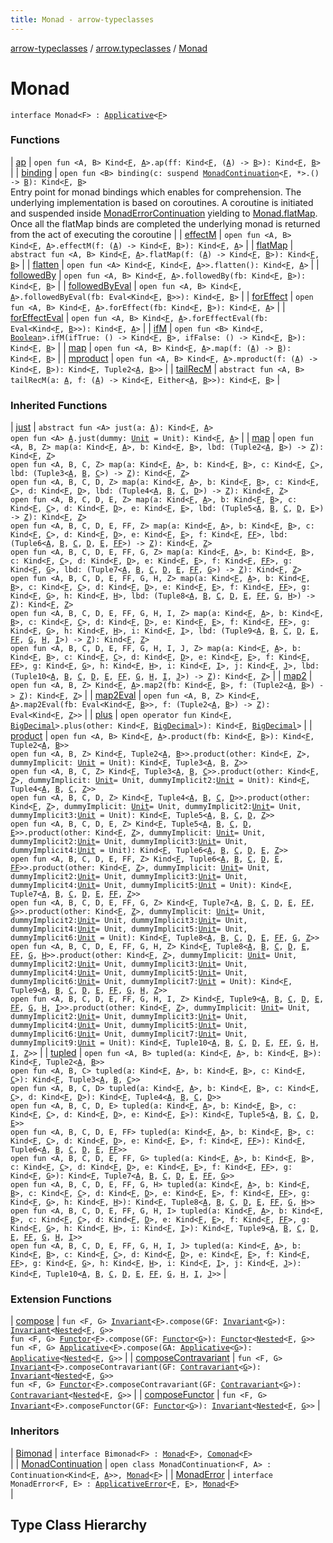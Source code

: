 ```yaml
---
title: Monad - arrow-typeclasses
---
```


[arrow-typeclasses](../../index.html) / [arrow.typeclasses](../index.html) / [Monad](./index.html)

# Monad

`interface Monad<F> : `[`Applicative`](../-applicative/index.html)`<`[`F`](index.html#F)`>`



### Functions

| [ap](ap.html) | `open fun <A, B> Kind<`[`F`](index.html#F)`, `[`A`](ap.html#A)`>.ap(ff: Kind<`[`F`](index.html#F)`, (`[`A`](ap.html#A)`) -> `[`B`](ap.html#B)`>): Kind<`[`F`](index.html#F)`, `[`B`](ap.html#B)`>` |
| [binding](binding.html) | `open fun <B> binding(c: suspend `[`MonadContinuation`](../-monad-continuation/index.html)`<`[`F`](index.html#F)`, *>.() -> `[`B`](binding.html#B)`): Kind<`[`F`](index.html#F)`, `[`B`](binding.html#B)`>`<br>Entry point for monad bindings which enables for comprehension. The underlying implementation is based on coroutines. A coroutine is initiated and suspended inside [MonadErrorContinuation](../-monad-error-continuation/index.html) yielding to [Monad.flatMap](flat-map.html). Once all the flatMap binds are completed the underlying monad is returned from the act of executing the coroutine |
| [effectM](effect-m.html) | `open fun <A, B> Kind<`[`F`](index.html#F)`, `[`A`](effect-m.html#A)`>.effectM(f: (`[`A`](effect-m.html#A)`) -> Kind<`[`F`](index.html#F)`, `[`B`](effect-m.html#B)`>): Kind<`[`F`](index.html#F)`, `[`A`](effect-m.html#A)`>` |
| [flatMap](flat-map.html) | `abstract fun <A, B> Kind<`[`F`](index.html#F)`, `[`A`](flat-map.html#A)`>.flatMap(f: (`[`A`](flat-map.html#A)`) -> Kind<`[`F`](index.html#F)`, `[`B`](flat-map.html#B)`>): Kind<`[`F`](index.html#F)`, `[`B`](flat-map.html#B)`>` |
| [flatten](flatten.html) | `open fun <A> Kind<`[`F`](index.html#F)`, Kind<`[`F`](index.html#F)`, `[`A`](flatten.html#A)`>>.flatten(): Kind<`[`F`](index.html#F)`, `[`A`](flatten.html#A)`>` |
| [followedBy](followed-by.html) | `open fun <A, B> Kind<`[`F`](index.html#F)`, `[`A`](followed-by.html#A)`>.followedBy(fb: Kind<`[`F`](index.html#F)`, `[`B`](followed-by.html#B)`>): Kind<`[`F`](index.html#F)`, `[`B`](followed-by.html#B)`>` |
| [followedByEval](followed-by-eval.html) | `open fun <A, B> Kind<`[`F`](index.html#F)`, `[`A`](followed-by-eval.html#A)`>.followedByEval(fb: Eval<Kind<`[`F`](index.html#F)`, `[`B`](followed-by-eval.html#B)`>>): Kind<`[`F`](index.html#F)`, `[`B`](followed-by-eval.html#B)`>` |
| [forEffect](for-effect.html) | `open fun <A, B> Kind<`[`F`](index.html#F)`, `[`A`](for-effect.html#A)`>.forEffect(fb: Kind<`[`F`](index.html#F)`, `[`B`](for-effect.html#B)`>): Kind<`[`F`](index.html#F)`, `[`A`](for-effect.html#A)`>` |
| [forEffectEval](for-effect-eval.html) | `open fun <A, B> Kind<`[`F`](index.html#F)`, `[`A`](for-effect-eval.html#A)`>.forEffectEval(fb: Eval<Kind<`[`F`](index.html#F)`, `[`B`](for-effect-eval.html#B)`>>): Kind<`[`F`](index.html#F)`, `[`A`](for-effect-eval.html#A)`>` |
| [ifM](if-m.html) | `open fun <B> Kind<`[`F`](index.html#F)`, `[`Boolean`](https://kotlinlang.org/api/latest/jvm/stdlib/kotlin/-boolean/index.html)`>.ifM(ifTrue: () -> Kind<`[`F`](index.html#F)`, `[`B`](if-m.html#B)`>, ifFalse: () -> Kind<`[`F`](index.html#F)`, `[`B`](if-m.html#B)`>): Kind<`[`F`](index.html#F)`, `[`B`](if-m.html#B)`>` |
| [map](map.html) | `open fun <A, B> Kind<`[`F`](index.html#F)`, `[`A`](map.html#A)`>.map(f: (`[`A`](map.html#A)`) -> `[`B`](map.html#B)`): Kind<`[`F`](index.html#F)`, `[`B`](map.html#B)`>` |
| [mproduct](mproduct.html) | `open fun <A, B> Kind<`[`F`](index.html#F)`, `[`A`](mproduct.html#A)`>.mproduct(f: (`[`A`](mproduct.html#A)`) -> Kind<`[`F`](index.html#F)`, `[`B`](mproduct.html#B)`>): Kind<`[`F`](index.html#F)`, Tuple2<`[`A`](mproduct.html#A)`, `[`B`](mproduct.html#B)`>>` |
| [tailRecM](tail-rec-m.html) | `abstract fun <A, B> tailRecM(a: `[`A`](tail-rec-m.html#A)`, f: (`[`A`](tail-rec-m.html#A)`) -> Kind<`[`F`](index.html#F)`, Either<`[`A`](tail-rec-m.html#A)`, `[`B`](tail-rec-m.html#B)`>>): Kind<`[`F`](index.html#F)`, `[`B`](tail-rec-m.html#B)`>` |

### Inherited Functions

| [just](../-applicative/just.html) | `abstract fun <A> just(a: `[`A`](../-applicative/just.html#A)`): Kind<`[`F`](../-applicative/index.html#F)`, `[`A`](../-applicative/just.html#A)`>`<br>`open fun <A> `[`A`](../-applicative/just.html#A)`.just(dummy: `[`Unit`](https://kotlinlang.org/api/latest/jvm/stdlib/kotlin/-unit/index.html)` = Unit): Kind<`[`F`](../-applicative/index.html#F)`, `[`A`](../-applicative/just.html#A)`>` |
| [map](../-applicative/map.html) | `open fun <A, B, Z> map(a: Kind<`[`F`](../-applicative/index.html#F)`, `[`A`](../-applicative/map.html#A)`>, b: Kind<`[`F`](../-applicative/index.html#F)`, `[`B`](../-applicative/map.html#B)`>, lbd: (Tuple2<`[`A`](../-applicative/map.html#A)`, `[`B`](../-applicative/map.html#B)`>) -> `[`Z`](../-applicative/map.html#Z)`): Kind<`[`F`](../-applicative/index.html#F)`, `[`Z`](../-applicative/map.html#Z)`>`<br>`open fun <A, B, C, Z> map(a: Kind<`[`F`](../-applicative/index.html#F)`, `[`A`](../-applicative/map.html#A)`>, b: Kind<`[`F`](../-applicative/index.html#F)`, `[`B`](../-applicative/map.html#B)`>, c: Kind<`[`F`](../-applicative/index.html#F)`, `[`C`](../-applicative/map.html#C)`>, lbd: (Tuple3<`[`A`](../-applicative/map.html#A)`, `[`B`](../-applicative/map.html#B)`, `[`C`](../-applicative/map.html#C)`>) -> `[`Z`](../-applicative/map.html#Z)`): Kind<`[`F`](../-applicative/index.html#F)`, `[`Z`](../-applicative/map.html#Z)`>`<br>`open fun <A, B, C, D, Z> map(a: Kind<`[`F`](../-applicative/index.html#F)`, `[`A`](../-applicative/map.html#A)`>, b: Kind<`[`F`](../-applicative/index.html#F)`, `[`B`](../-applicative/map.html#B)`>, c: Kind<`[`F`](../-applicative/index.html#F)`, `[`C`](../-applicative/map.html#C)`>, d: Kind<`[`F`](../-applicative/index.html#F)`, `[`D`](../-applicative/map.html#D)`>, lbd: (Tuple4<`[`A`](../-applicative/map.html#A)`, `[`B`](../-applicative/map.html#B)`, `[`C`](../-applicative/map.html#C)`, `[`D`](../-applicative/map.html#D)`>) -> `[`Z`](../-applicative/map.html#Z)`): Kind<`[`F`](../-applicative/index.html#F)`, `[`Z`](../-applicative/map.html#Z)`>`<br>`open fun <A, B, C, D, E, Z> map(a: Kind<`[`F`](../-applicative/index.html#F)`, `[`A`](../-applicative/map.html#A)`>, b: Kind<`[`F`](../-applicative/index.html#F)`, `[`B`](../-applicative/map.html#B)`>, c: Kind<`[`F`](../-applicative/index.html#F)`, `[`C`](../-applicative/map.html#C)`>, d: Kind<`[`F`](../-applicative/index.html#F)`, `[`D`](../-applicative/map.html#D)`>, e: Kind<`[`F`](../-applicative/index.html#F)`, `[`E`](../-applicative/map.html#E)`>, lbd: (Tuple5<`[`A`](../-applicative/map.html#A)`, `[`B`](../-applicative/map.html#B)`, `[`C`](../-applicative/map.html#C)`, `[`D`](../-applicative/map.html#D)`, `[`E`](../-applicative/map.html#E)`>) -> `[`Z`](../-applicative/map.html#Z)`): Kind<`[`F`](../-applicative/index.html#F)`, `[`Z`](../-applicative/map.html#Z)`>`<br>`open fun <A, B, C, D, E, FF, Z> map(a: Kind<`[`F`](../-applicative/index.html#F)`, `[`A`](../-applicative/map.html#A)`>, b: Kind<`[`F`](../-applicative/index.html#F)`, `[`B`](../-applicative/map.html#B)`>, c: Kind<`[`F`](../-applicative/index.html#F)`, `[`C`](../-applicative/map.html#C)`>, d: Kind<`[`F`](../-applicative/index.html#F)`, `[`D`](../-applicative/map.html#D)`>, e: Kind<`[`F`](../-applicative/index.html#F)`, `[`E`](../-applicative/map.html#E)`>, f: Kind<`[`F`](../-applicative/index.html#F)`, `[`FF`](../-applicative/map.html#FF)`>, lbd: (Tuple6<`[`A`](../-applicative/map.html#A)`, `[`B`](../-applicative/map.html#B)`, `[`C`](../-applicative/map.html#C)`, `[`D`](../-applicative/map.html#D)`, `[`E`](../-applicative/map.html#E)`, `[`FF`](../-applicative/map.html#FF)`>) -> `[`Z`](../-applicative/map.html#Z)`): Kind<`[`F`](../-applicative/index.html#F)`, `[`Z`](../-applicative/map.html#Z)`>`<br>`open fun <A, B, C, D, E, FF, G, Z> map(a: Kind<`[`F`](../-applicative/index.html#F)`, `[`A`](../-applicative/map.html#A)`>, b: Kind<`[`F`](../-applicative/index.html#F)`, `[`B`](../-applicative/map.html#B)`>, c: Kind<`[`F`](../-applicative/index.html#F)`, `[`C`](../-applicative/map.html#C)`>, d: Kind<`[`F`](../-applicative/index.html#F)`, `[`D`](../-applicative/map.html#D)`>, e: Kind<`[`F`](../-applicative/index.html#F)`, `[`E`](../-applicative/map.html#E)`>, f: Kind<`[`F`](../-applicative/index.html#F)`, `[`FF`](../-applicative/map.html#FF)`>, g: Kind<`[`F`](../-applicative/index.html#F)`, `[`G`](../-applicative/map.html#G)`>, lbd: (Tuple7<`[`A`](../-applicative/map.html#A)`, `[`B`](../-applicative/map.html#B)`, `[`C`](../-applicative/map.html#C)`, `[`D`](../-applicative/map.html#D)`, `[`E`](../-applicative/map.html#E)`, `[`FF`](../-applicative/map.html#FF)`, `[`G`](../-applicative/map.html#G)`>) -> `[`Z`](../-applicative/map.html#Z)`): Kind<`[`F`](../-applicative/index.html#F)`, `[`Z`](../-applicative/map.html#Z)`>`<br>`open fun <A, B, C, D, E, FF, G, H, Z> map(a: Kind<`[`F`](../-applicative/index.html#F)`, `[`A`](../-applicative/map.html#A)`>, b: Kind<`[`F`](../-applicative/index.html#F)`, `[`B`](../-applicative/map.html#B)`>, c: Kind<`[`F`](../-applicative/index.html#F)`, `[`C`](../-applicative/map.html#C)`>, d: Kind<`[`F`](../-applicative/index.html#F)`, `[`D`](../-applicative/map.html#D)`>, e: Kind<`[`F`](../-applicative/index.html#F)`, `[`E`](../-applicative/map.html#E)`>, f: Kind<`[`F`](../-applicative/index.html#F)`, `[`FF`](../-applicative/map.html#FF)`>, g: Kind<`[`F`](../-applicative/index.html#F)`, `[`G`](../-applicative/map.html#G)`>, h: Kind<`[`F`](../-applicative/index.html#F)`, `[`H`](../-applicative/map.html#H)`>, lbd: (Tuple8<`[`A`](../-applicative/map.html#A)`, `[`B`](../-applicative/map.html#B)`, `[`C`](../-applicative/map.html#C)`, `[`D`](../-applicative/map.html#D)`, `[`E`](../-applicative/map.html#E)`, `[`FF`](../-applicative/map.html#FF)`, `[`G`](../-applicative/map.html#G)`, `[`H`](../-applicative/map.html#H)`>) -> `[`Z`](../-applicative/map.html#Z)`): Kind<`[`F`](../-applicative/index.html#F)`, `[`Z`](../-applicative/map.html#Z)`>`<br>`open fun <A, B, C, D, E, FF, G, H, I, Z> map(a: Kind<`[`F`](../-applicative/index.html#F)`, `[`A`](../-applicative/map.html#A)`>, b: Kind<`[`F`](../-applicative/index.html#F)`, `[`B`](../-applicative/map.html#B)`>, c: Kind<`[`F`](../-applicative/index.html#F)`, `[`C`](../-applicative/map.html#C)`>, d: Kind<`[`F`](../-applicative/index.html#F)`, `[`D`](../-applicative/map.html#D)`>, e: Kind<`[`F`](../-applicative/index.html#F)`, `[`E`](../-applicative/map.html#E)`>, f: Kind<`[`F`](../-applicative/index.html#F)`, `[`FF`](../-applicative/map.html#FF)`>, g: Kind<`[`F`](../-applicative/index.html#F)`, `[`G`](../-applicative/map.html#G)`>, h: Kind<`[`F`](../-applicative/index.html#F)`, `[`H`](../-applicative/map.html#H)`>, i: Kind<`[`F`](../-applicative/index.html#F)`, `[`I`](../-applicative/map.html#I)`>, lbd: (Tuple9<`[`A`](../-applicative/map.html#A)`, `[`B`](../-applicative/map.html#B)`, `[`C`](../-applicative/map.html#C)`, `[`D`](../-applicative/map.html#D)`, `[`E`](../-applicative/map.html#E)`, `[`FF`](../-applicative/map.html#FF)`, `[`G`](../-applicative/map.html#G)`, `[`H`](../-applicative/map.html#H)`, `[`I`](../-applicative/map.html#I)`>) -> `[`Z`](../-applicative/map.html#Z)`): Kind<`[`F`](../-applicative/index.html#F)`, `[`Z`](../-applicative/map.html#Z)`>`<br>`open fun <A, B, C, D, E, FF, G, H, I, J, Z> map(a: Kind<`[`F`](../-applicative/index.html#F)`, `[`A`](../-applicative/map.html#A)`>, b: Kind<`[`F`](../-applicative/index.html#F)`, `[`B`](../-applicative/map.html#B)`>, c: Kind<`[`F`](../-applicative/index.html#F)`, `[`C`](../-applicative/map.html#C)`>, d: Kind<`[`F`](../-applicative/index.html#F)`, `[`D`](../-applicative/map.html#D)`>, e: Kind<`[`F`](../-applicative/index.html#F)`, `[`E`](../-applicative/map.html#E)`>, f: Kind<`[`F`](../-applicative/index.html#F)`, `[`FF`](../-applicative/map.html#FF)`>, g: Kind<`[`F`](../-applicative/index.html#F)`, `[`G`](../-applicative/map.html#G)`>, h: Kind<`[`F`](../-applicative/index.html#F)`, `[`H`](../-applicative/map.html#H)`>, i: Kind<`[`F`](../-applicative/index.html#F)`, `[`I`](../-applicative/map.html#I)`>, j: Kind<`[`F`](../-applicative/index.html#F)`, `[`J`](../-applicative/map.html#J)`>, lbd: (Tuple10<`[`A`](../-applicative/map.html#A)`, `[`B`](../-applicative/map.html#B)`, `[`C`](../-applicative/map.html#C)`, `[`D`](../-applicative/map.html#D)`, `[`E`](../-applicative/map.html#E)`, `[`FF`](../-applicative/map.html#FF)`, `[`G`](../-applicative/map.html#G)`, `[`H`](../-applicative/map.html#H)`, `[`I`](../-applicative/map.html#I)`, `[`J`](../-applicative/map.html#J)`>) -> `[`Z`](../-applicative/map.html#Z)`): Kind<`[`F`](../-applicative/index.html#F)`, `[`Z`](../-applicative/map.html#Z)`>` |
| [map2](../-applicative/map2.html) | `open fun <A, B, Z> Kind<`[`F`](../-applicative/index.html#F)`, `[`A`](../-applicative/map2.html#A)`>.map2(fb: Kind<`[`F`](../-applicative/index.html#F)`, `[`B`](../-applicative/map2.html#B)`>, f: (Tuple2<`[`A`](../-applicative/map2.html#A)`, `[`B`](../-applicative/map2.html#B)`>) -> `[`Z`](../-applicative/map2.html#Z)`): Kind<`[`F`](../-applicative/index.html#F)`, `[`Z`](../-applicative/map2.html#Z)`>` |
| [map2Eval](../-applicative/map2-eval.html) | `open fun <A, B, Z> Kind<`[`F`](../-applicative/index.html#F)`, `[`A`](../-applicative/map2-eval.html#A)`>.map2Eval(fb: Eval<Kind<`[`F`](../-applicative/index.html#F)`, `[`B`](../-applicative/map2-eval.html#B)`>>, f: (Tuple2<`[`A`](../-applicative/map2-eval.html#A)`, `[`B`](../-applicative/map2-eval.html#B)`>) -> `[`Z`](../-applicative/map2-eval.html#Z)`): Eval<Kind<`[`F`](../-applicative/index.html#F)`, `[`Z`](../-applicative/map2-eval.html#Z)`>>` |
| [plus](../-applicative/plus.html) | `open operator fun Kind<`[`F`](../-applicative/index.html#F)`, `[`BigDecimal`](http://docs.oracle.com/javase/6/docs/api/java/math/BigDecimal.html)`>.plus(other: Kind<`[`F`](../-applicative/index.html#F)`, `[`BigDecimal`](http://docs.oracle.com/javase/6/docs/api/java/math/BigDecimal.html)`>): Kind<`[`F`](../-applicative/index.html#F)`, `[`BigDecimal`](http://docs.oracle.com/javase/6/docs/api/java/math/BigDecimal.html)`>` |
| [product](../-applicative/product.html) | `open fun <A, B> Kind<`[`F`](../-applicative/index.html#F)`, `[`A`](../-applicative/product.html#A)`>.product(fb: Kind<`[`F`](../-applicative/index.html#F)`, `[`B`](../-applicative/product.html#B)`>): Kind<`[`F`](../-applicative/index.html#F)`, Tuple2<`[`A`](../-applicative/product.html#A)`, `[`B`](../-applicative/product.html#B)`>>`<br>`open fun <A, B, Z> Kind<`[`F`](../-applicative/index.html#F)`, Tuple2<`[`A`](../-applicative/product.html#A)`, `[`B`](../-applicative/product.html#B)`>>.product(other: Kind<`[`F`](../-applicative/index.html#F)`, `[`Z`](../-applicative/product.html#Z)`>, dummyImplicit: `[`Unit`](https://kotlinlang.org/api/latest/jvm/stdlib/kotlin/-unit/index.html)` = Unit): Kind<`[`F`](../-applicative/index.html#F)`, Tuple3<`[`A`](../-applicative/product.html#A)`, `[`B`](../-applicative/product.html#B)`, `[`Z`](../-applicative/product.html#Z)`>>`<br>`open fun <A, B, C, Z> Kind<`[`F`](../-applicative/index.html#F)`, Tuple3<`[`A`](../-applicative/product.html#A)`, `[`B`](../-applicative/product.html#B)`, `[`C`](../-applicative/product.html#C)`>>.product(other: Kind<`[`F`](../-applicative/index.html#F)`, `[`Z`](../-applicative/product.html#Z)`>, dummyImplicit: `[`Unit`](https://kotlinlang.org/api/latest/jvm/stdlib/kotlin/-unit/index.html)` = Unit, dummyImplicit2: `[`Unit`](https://kotlinlang.org/api/latest/jvm/stdlib/kotlin/-unit/index.html)` = Unit): Kind<`[`F`](../-applicative/index.html#F)`, Tuple4<`[`A`](../-applicative/product.html#A)`, `[`B`](../-applicative/product.html#B)`, `[`C`](../-applicative/product.html#C)`, `[`Z`](../-applicative/product.html#Z)`>>`<br>`open fun <A, B, C, D, Z> Kind<`[`F`](../-applicative/index.html#F)`, Tuple4<`[`A`](../-applicative/product.html#A)`, `[`B`](../-applicative/product.html#B)`, `[`C`](../-applicative/product.html#C)`, `[`D`](../-applicative/product.html#D)`>>.product(other: Kind<`[`F`](../-applicative/index.html#F)`, `[`Z`](../-applicative/product.html#Z)`>, dummyImplicit: `[`Unit`](https://kotlinlang.org/api/latest/jvm/stdlib/kotlin/-unit/index.html)` = Unit, dummyImplicit2: `[`Unit`](https://kotlinlang.org/api/latest/jvm/stdlib/kotlin/-unit/index.html)` = Unit, dummyImplicit3: `[`Unit`](https://kotlinlang.org/api/latest/jvm/stdlib/kotlin/-unit/index.html)` = Unit): Kind<`[`F`](../-applicative/index.html#F)`, Tuple5<`[`A`](../-applicative/product.html#A)`, `[`B`](../-applicative/product.html#B)`, `[`C`](../-applicative/product.html#C)`, `[`D`](../-applicative/product.html#D)`, `[`Z`](../-applicative/product.html#Z)`>>`<br>`open fun <A, B, C, D, E, Z> Kind<`[`F`](../-applicative/index.html#F)`, Tuple5<`[`A`](../-applicative/product.html#A)`, `[`B`](../-applicative/product.html#B)`, `[`C`](../-applicative/product.html#C)`, `[`D`](../-applicative/product.html#D)`, `[`E`](../-applicative/product.html#E)`>>.product(other: Kind<`[`F`](../-applicative/index.html#F)`, `[`Z`](../-applicative/product.html#Z)`>, dummyImplicit: `[`Unit`](https://kotlinlang.org/api/latest/jvm/stdlib/kotlin/-unit/index.html)` = Unit, dummyImplicit2: `[`Unit`](https://kotlinlang.org/api/latest/jvm/stdlib/kotlin/-unit/index.html)` = Unit, dummyImplicit3: `[`Unit`](https://kotlinlang.org/api/latest/jvm/stdlib/kotlin/-unit/index.html)` = Unit, dummyImplicit4: `[`Unit`](https://kotlinlang.org/api/latest/jvm/stdlib/kotlin/-unit/index.html)` = Unit): Kind<`[`F`](../-applicative/index.html#F)`, Tuple6<`[`A`](../-applicative/product.html#A)`, `[`B`](../-applicative/product.html#B)`, `[`C`](../-applicative/product.html#C)`, `[`D`](../-applicative/product.html#D)`, `[`E`](../-applicative/product.html#E)`, `[`Z`](../-applicative/product.html#Z)`>>`<br>`open fun <A, B, C, D, E, FF, Z> Kind<`[`F`](../-applicative/index.html#F)`, Tuple6<`[`A`](../-applicative/product.html#A)`, `[`B`](../-applicative/product.html#B)`, `[`C`](../-applicative/product.html#C)`, `[`D`](../-applicative/product.html#D)`, `[`E`](../-applicative/product.html#E)`, `[`FF`](../-applicative/product.html#FF)`>>.product(other: Kind<`[`F`](../-applicative/index.html#F)`, `[`Z`](../-applicative/product.html#Z)`>, dummyImplicit: `[`Unit`](https://kotlinlang.org/api/latest/jvm/stdlib/kotlin/-unit/index.html)` = Unit, dummyImplicit2: `[`Unit`](https://kotlinlang.org/api/latest/jvm/stdlib/kotlin/-unit/index.html)` = Unit, dummyImplicit3: `[`Unit`](https://kotlinlang.org/api/latest/jvm/stdlib/kotlin/-unit/index.html)` = Unit, dummyImplicit4: `[`Unit`](https://kotlinlang.org/api/latest/jvm/stdlib/kotlin/-unit/index.html)` = Unit, dummyImplicit5: `[`Unit`](https://kotlinlang.org/api/latest/jvm/stdlib/kotlin/-unit/index.html)` = Unit): Kind<`[`F`](../-applicative/index.html#F)`, Tuple7<`[`A`](../-applicative/product.html#A)`, `[`B`](../-applicative/product.html#B)`, `[`C`](../-applicative/product.html#C)`, `[`D`](../-applicative/product.html#D)`, `[`E`](../-applicative/product.html#E)`, `[`FF`](../-applicative/product.html#FF)`, `[`Z`](../-applicative/product.html#Z)`>>`<br>`open fun <A, B, C, D, E, FF, G, Z> Kind<`[`F`](../-applicative/index.html#F)`, Tuple7<`[`A`](../-applicative/product.html#A)`, `[`B`](../-applicative/product.html#B)`, `[`C`](../-applicative/product.html#C)`, `[`D`](../-applicative/product.html#D)`, `[`E`](../-applicative/product.html#E)`, `[`FF`](../-applicative/product.html#FF)`, `[`G`](../-applicative/product.html#G)`>>.product(other: Kind<`[`F`](../-applicative/index.html#F)`, `[`Z`](../-applicative/product.html#Z)`>, dummyImplicit: `[`Unit`](https://kotlinlang.org/api/latest/jvm/stdlib/kotlin/-unit/index.html)` = Unit, dummyImplicit2: `[`Unit`](https://kotlinlang.org/api/latest/jvm/stdlib/kotlin/-unit/index.html)` = Unit, dummyImplicit3: `[`Unit`](https://kotlinlang.org/api/latest/jvm/stdlib/kotlin/-unit/index.html)` = Unit, dummyImplicit4: `[`Unit`](https://kotlinlang.org/api/latest/jvm/stdlib/kotlin/-unit/index.html)` = Unit, dummyImplicit5: `[`Unit`](https://kotlinlang.org/api/latest/jvm/stdlib/kotlin/-unit/index.html)` = Unit, dummyImplicit6: `[`Unit`](https://kotlinlang.org/api/latest/jvm/stdlib/kotlin/-unit/index.html)` = Unit): Kind<`[`F`](../-applicative/index.html#F)`, Tuple8<`[`A`](../-applicative/product.html#A)`, `[`B`](../-applicative/product.html#B)`, `[`C`](../-applicative/product.html#C)`, `[`D`](../-applicative/product.html#D)`, `[`E`](../-applicative/product.html#E)`, `[`FF`](../-applicative/product.html#FF)`, `[`G`](../-applicative/product.html#G)`, `[`Z`](../-applicative/product.html#Z)`>>`<br>`open fun <A, B, C, D, E, FF, G, H, Z> Kind<`[`F`](../-applicative/index.html#F)`, Tuple8<`[`A`](../-applicative/product.html#A)`, `[`B`](../-applicative/product.html#B)`, `[`C`](../-applicative/product.html#C)`, `[`D`](../-applicative/product.html#D)`, `[`E`](../-applicative/product.html#E)`, `[`FF`](../-applicative/product.html#FF)`, `[`G`](../-applicative/product.html#G)`, `[`H`](../-applicative/product.html#H)`>>.product(other: Kind<`[`F`](../-applicative/index.html#F)`, `[`Z`](../-applicative/product.html#Z)`>, dummyImplicit: `[`Unit`](https://kotlinlang.org/api/latest/jvm/stdlib/kotlin/-unit/index.html)` = Unit, dummyImplicit2: `[`Unit`](https://kotlinlang.org/api/latest/jvm/stdlib/kotlin/-unit/index.html)` = Unit, dummyImplicit3: `[`Unit`](https://kotlinlang.org/api/latest/jvm/stdlib/kotlin/-unit/index.html)` = Unit, dummyImplicit4: `[`Unit`](https://kotlinlang.org/api/latest/jvm/stdlib/kotlin/-unit/index.html)` = Unit, dummyImplicit5: `[`Unit`](https://kotlinlang.org/api/latest/jvm/stdlib/kotlin/-unit/index.html)` = Unit, dummyImplicit6: `[`Unit`](https://kotlinlang.org/api/latest/jvm/stdlib/kotlin/-unit/index.html)` = Unit, dummyImplicit7: `[`Unit`](https://kotlinlang.org/api/latest/jvm/stdlib/kotlin/-unit/index.html)` = Unit): Kind<`[`F`](../-applicative/index.html#F)`, Tuple9<`[`A`](../-applicative/product.html#A)`, `[`B`](../-applicative/product.html#B)`, `[`C`](../-applicative/product.html#C)`, `[`D`](../-applicative/product.html#D)`, `[`E`](../-applicative/product.html#E)`, `[`FF`](../-applicative/product.html#FF)`, `[`G`](../-applicative/product.html#G)`, `[`H`](../-applicative/product.html#H)`, `[`Z`](../-applicative/product.html#Z)`>>`<br>`open fun <A, B, C, D, E, FF, G, H, I, Z> Kind<`[`F`](../-applicative/index.html#F)`, Tuple9<`[`A`](../-applicative/product.html#A)`, `[`B`](../-applicative/product.html#B)`, `[`C`](../-applicative/product.html#C)`, `[`D`](../-applicative/product.html#D)`, `[`E`](../-applicative/product.html#E)`, `[`FF`](../-applicative/product.html#FF)`, `[`G`](../-applicative/product.html#G)`, `[`H`](../-applicative/product.html#H)`, `[`I`](../-applicative/product.html#I)`>>.product(other: Kind<`[`F`](../-applicative/index.html#F)`, `[`Z`](../-applicative/product.html#Z)`>, dummyImplicit: `[`Unit`](https://kotlinlang.org/api/latest/jvm/stdlib/kotlin/-unit/index.html)` = Unit, dummyImplicit2: `[`Unit`](https://kotlinlang.org/api/latest/jvm/stdlib/kotlin/-unit/index.html)` = Unit, dummyImplicit3: `[`Unit`](https://kotlinlang.org/api/latest/jvm/stdlib/kotlin/-unit/index.html)` = Unit, dummyImplicit4: `[`Unit`](https://kotlinlang.org/api/latest/jvm/stdlib/kotlin/-unit/index.html)` = Unit, dummyImplicit5: `[`Unit`](https://kotlinlang.org/api/latest/jvm/stdlib/kotlin/-unit/index.html)` = Unit, dummyImplicit6: `[`Unit`](https://kotlinlang.org/api/latest/jvm/stdlib/kotlin/-unit/index.html)` = Unit, dummyImplicit7: `[`Unit`](https://kotlinlang.org/api/latest/jvm/stdlib/kotlin/-unit/index.html)` = Unit, dummyImplicit9: `[`Unit`](https://kotlinlang.org/api/latest/jvm/stdlib/kotlin/-unit/index.html)` = Unit): Kind<`[`F`](../-applicative/index.html#F)`, Tuple10<`[`A`](../-applicative/product.html#A)`, `[`B`](../-applicative/product.html#B)`, `[`C`](../-applicative/product.html#C)`, `[`D`](../-applicative/product.html#D)`, `[`E`](../-applicative/product.html#E)`, `[`FF`](../-applicative/product.html#FF)`, `[`G`](../-applicative/product.html#G)`, `[`H`](../-applicative/product.html#H)`, `[`I`](../-applicative/product.html#I)`, `[`Z`](../-applicative/product.html#Z)`>>` |
| [tupled](../-applicative/tupled.html) | `open fun <A, B> tupled(a: Kind<`[`F`](../-applicative/index.html#F)`, `[`A`](../-applicative/tupled.html#A)`>, b: Kind<`[`F`](../-applicative/index.html#F)`, `[`B`](../-applicative/tupled.html#B)`>): Kind<`[`F`](../-applicative/index.html#F)`, Tuple2<`[`A`](../-applicative/tupled.html#A)`, `[`B`](../-applicative/tupled.html#B)`>>`<br>`open fun <A, B, C> tupled(a: Kind<`[`F`](../-applicative/index.html#F)`, `[`A`](../-applicative/tupled.html#A)`>, b: Kind<`[`F`](../-applicative/index.html#F)`, `[`B`](../-applicative/tupled.html#B)`>, c: Kind<`[`F`](../-applicative/index.html#F)`, `[`C`](../-applicative/tupled.html#C)`>): Kind<`[`F`](../-applicative/index.html#F)`, Tuple3<`[`A`](../-applicative/tupled.html#A)`, `[`B`](../-applicative/tupled.html#B)`, `[`C`](../-applicative/tupled.html#C)`>>`<br>`open fun <A, B, C, D> tupled(a: Kind<`[`F`](../-applicative/index.html#F)`, `[`A`](../-applicative/tupled.html#A)`>, b: Kind<`[`F`](../-applicative/index.html#F)`, `[`B`](../-applicative/tupled.html#B)`>, c: Kind<`[`F`](../-applicative/index.html#F)`, `[`C`](../-applicative/tupled.html#C)`>, d: Kind<`[`F`](../-applicative/index.html#F)`, `[`D`](../-applicative/tupled.html#D)`>): Kind<`[`F`](../-applicative/index.html#F)`, Tuple4<`[`A`](../-applicative/tupled.html#A)`, `[`B`](../-applicative/tupled.html#B)`, `[`C`](../-applicative/tupled.html#C)`, `[`D`](../-applicative/tupled.html#D)`>>`<br>`open fun <A, B, C, D, E> tupled(a: Kind<`[`F`](../-applicative/index.html#F)`, `[`A`](../-applicative/tupled.html#A)`>, b: Kind<`[`F`](../-applicative/index.html#F)`, `[`B`](../-applicative/tupled.html#B)`>, c: Kind<`[`F`](../-applicative/index.html#F)`, `[`C`](../-applicative/tupled.html#C)`>, d: Kind<`[`F`](../-applicative/index.html#F)`, `[`D`](../-applicative/tupled.html#D)`>, e: Kind<`[`F`](../-applicative/index.html#F)`, `[`E`](../-applicative/tupled.html#E)`>): Kind<`[`F`](../-applicative/index.html#F)`, Tuple5<`[`A`](../-applicative/tupled.html#A)`, `[`B`](../-applicative/tupled.html#B)`, `[`C`](../-applicative/tupled.html#C)`, `[`D`](../-applicative/tupled.html#D)`, `[`E`](../-applicative/tupled.html#E)`>>`<br>`open fun <A, B, C, D, E, FF> tupled(a: Kind<`[`F`](../-applicative/index.html#F)`, `[`A`](../-applicative/tupled.html#A)`>, b: Kind<`[`F`](../-applicative/index.html#F)`, `[`B`](../-applicative/tupled.html#B)`>, c: Kind<`[`F`](../-applicative/index.html#F)`, `[`C`](../-applicative/tupled.html#C)`>, d: Kind<`[`F`](../-applicative/index.html#F)`, `[`D`](../-applicative/tupled.html#D)`>, e: Kind<`[`F`](../-applicative/index.html#F)`, `[`E`](../-applicative/tupled.html#E)`>, f: Kind<`[`F`](../-applicative/index.html#F)`, `[`FF`](../-applicative/tupled.html#FF)`>): Kind<`[`F`](../-applicative/index.html#F)`, Tuple6<`[`A`](../-applicative/tupled.html#A)`, `[`B`](../-applicative/tupled.html#B)`, `[`C`](../-applicative/tupled.html#C)`, `[`D`](../-applicative/tupled.html#D)`, `[`E`](../-applicative/tupled.html#E)`, `[`FF`](../-applicative/tupled.html#FF)`>>`<br>`open fun <A, B, C, D, E, FF, G> tupled(a: Kind<`[`F`](../-applicative/index.html#F)`, `[`A`](../-applicative/tupled.html#A)`>, b: Kind<`[`F`](../-applicative/index.html#F)`, `[`B`](../-applicative/tupled.html#B)`>, c: Kind<`[`F`](../-applicative/index.html#F)`, `[`C`](../-applicative/tupled.html#C)`>, d: Kind<`[`F`](../-applicative/index.html#F)`, `[`D`](../-applicative/tupled.html#D)`>, e: Kind<`[`F`](../-applicative/index.html#F)`, `[`E`](../-applicative/tupled.html#E)`>, f: Kind<`[`F`](../-applicative/index.html#F)`, `[`FF`](../-applicative/tupled.html#FF)`>, g: Kind<`[`F`](../-applicative/index.html#F)`, `[`G`](../-applicative/tupled.html#G)`>): Kind<`[`F`](../-applicative/index.html#F)`, Tuple7<`[`A`](../-applicative/tupled.html#A)`, `[`B`](../-applicative/tupled.html#B)`, `[`C`](../-applicative/tupled.html#C)`, `[`D`](../-applicative/tupled.html#D)`, `[`E`](../-applicative/tupled.html#E)`, `[`FF`](../-applicative/tupled.html#FF)`, `[`G`](../-applicative/tupled.html#G)`>>`<br>`open fun <A, B, C, D, E, FF, G, H> tupled(a: Kind<`[`F`](../-applicative/index.html#F)`, `[`A`](../-applicative/tupled.html#A)`>, b: Kind<`[`F`](../-applicative/index.html#F)`, `[`B`](../-applicative/tupled.html#B)`>, c: Kind<`[`F`](../-applicative/index.html#F)`, `[`C`](../-applicative/tupled.html#C)`>, d: Kind<`[`F`](../-applicative/index.html#F)`, `[`D`](../-applicative/tupled.html#D)`>, e: Kind<`[`F`](../-applicative/index.html#F)`, `[`E`](../-applicative/tupled.html#E)`>, f: Kind<`[`F`](../-applicative/index.html#F)`, `[`FF`](../-applicative/tupled.html#FF)`>, g: Kind<`[`F`](../-applicative/index.html#F)`, `[`G`](../-applicative/tupled.html#G)`>, h: Kind<`[`F`](../-applicative/index.html#F)`, `[`H`](../-applicative/tupled.html#H)`>): Kind<`[`F`](../-applicative/index.html#F)`, Tuple8<`[`A`](../-applicative/tupled.html#A)`, `[`B`](../-applicative/tupled.html#B)`, `[`C`](../-applicative/tupled.html#C)`, `[`D`](../-applicative/tupled.html#D)`, `[`E`](../-applicative/tupled.html#E)`, `[`FF`](../-applicative/tupled.html#FF)`, `[`G`](../-applicative/tupled.html#G)`, `[`H`](../-applicative/tupled.html#H)`>>`<br>`open fun <A, B, C, D, E, FF, G, H, I> tupled(a: Kind<`[`F`](../-applicative/index.html#F)`, `[`A`](../-applicative/tupled.html#A)`>, b: Kind<`[`F`](../-applicative/index.html#F)`, `[`B`](../-applicative/tupled.html#B)`>, c: Kind<`[`F`](../-applicative/index.html#F)`, `[`C`](../-applicative/tupled.html#C)`>, d: Kind<`[`F`](../-applicative/index.html#F)`, `[`D`](../-applicative/tupled.html#D)`>, e: Kind<`[`F`](../-applicative/index.html#F)`, `[`E`](../-applicative/tupled.html#E)`>, f: Kind<`[`F`](../-applicative/index.html#F)`, `[`FF`](../-applicative/tupled.html#FF)`>, g: Kind<`[`F`](../-applicative/index.html#F)`, `[`G`](../-applicative/tupled.html#G)`>, h: Kind<`[`F`](../-applicative/index.html#F)`, `[`H`](../-applicative/tupled.html#H)`>, i: Kind<`[`F`](../-applicative/index.html#F)`, `[`I`](../-applicative/tupled.html#I)`>): Kind<`[`F`](../-applicative/index.html#F)`, Tuple9<`[`A`](../-applicative/tupled.html#A)`, `[`B`](../-applicative/tupled.html#B)`, `[`C`](../-applicative/tupled.html#C)`, `[`D`](../-applicative/tupled.html#D)`, `[`E`](../-applicative/tupled.html#E)`, `[`FF`](../-applicative/tupled.html#FF)`, `[`G`](../-applicative/tupled.html#G)`, `[`H`](../-applicative/tupled.html#H)`, `[`I`](../-applicative/tupled.html#I)`>>`<br>`open fun <A, B, C, D, E, FF, G, H, I, J> tupled(a: Kind<`[`F`](../-applicative/index.html#F)`, `[`A`](../-applicative/tupled.html#A)`>, b: Kind<`[`F`](../-applicative/index.html#F)`, `[`B`](../-applicative/tupled.html#B)`>, c: Kind<`[`F`](../-applicative/index.html#F)`, `[`C`](../-applicative/tupled.html#C)`>, d: Kind<`[`F`](../-applicative/index.html#F)`, `[`D`](../-applicative/tupled.html#D)`>, e: Kind<`[`F`](../-applicative/index.html#F)`, `[`E`](../-applicative/tupled.html#E)`>, f: Kind<`[`F`](../-applicative/index.html#F)`, `[`FF`](../-applicative/tupled.html#FF)`>, g: Kind<`[`F`](../-applicative/index.html#F)`, `[`G`](../-applicative/tupled.html#G)`>, h: Kind<`[`F`](../-applicative/index.html#F)`, `[`H`](../-applicative/tupled.html#H)`>, i: Kind<`[`F`](../-applicative/index.html#F)`, `[`I`](../-applicative/tupled.html#I)`>, j: Kind<`[`F`](../-applicative/index.html#F)`, `[`J`](../-applicative/tupled.html#J)`>): Kind<`[`F`](../-applicative/index.html#F)`, Tuple10<`[`A`](../-applicative/tupled.html#A)`, `[`B`](../-applicative/tupled.html#B)`, `[`C`](../-applicative/tupled.html#C)`, `[`D`](../-applicative/tupled.html#D)`, `[`E`](../-applicative/tupled.html#E)`, `[`FF`](../-applicative/tupled.html#FF)`, `[`G`](../-applicative/tupled.html#G)`, `[`H`](../-applicative/tupled.html#H)`, `[`I`](../-applicative/tupled.html#I)`, `[`J`](../-applicative/tupled.html#J)`>>` |

### Extension Functions

| [compose](../compose.html) | `fun <F, G> `[`Invariant`](../-invariant/index.html)`<`[`F`](../compose.html#F)`>.compose(GF: `[`Invariant`](../-invariant/index.html)`<`[`G`](../compose.html#G)`>): `[`Invariant`](../-invariant/index.html)`<`[`Nested`](../-nested.html)`<`[`F`](../compose.html#F)`, `[`G`](../compose.html#G)`>>`<br>`fun <F, G> `[`Functor`](../-functor/index.html)`<`[`F`](../compose.html#F)`>.compose(GF: `[`Functor`](../-functor/index.html)`<`[`G`](../compose.html#G)`>): `[`Functor`](../-functor/index.html)`<`[`Nested`](../-nested.html)`<`[`F`](../compose.html#F)`, `[`G`](../compose.html#G)`>>`<br>`fun <F, G> `[`Applicative`](../-applicative/index.html)`<`[`F`](../compose.html#F)`>.compose(GA: `[`Applicative`](../-applicative/index.html)`<`[`G`](../compose.html#G)`>): `[`Applicative`](../-applicative/index.html)`<`[`Nested`](../-nested.html)`<`[`F`](../compose.html#F)`, `[`G`](../compose.html#G)`>>` |
| [composeContravariant](../compose-contravariant.html) | `fun <F, G> `[`Invariant`](../-invariant/index.html)`<`[`F`](../compose-contravariant.html#F)`>.composeContravariant(GF: `[`Contravariant`](../-contravariant/index.html)`<`[`G`](../compose-contravariant.html#G)`>): `[`Invariant`](../-invariant/index.html)`<`[`Nested`](../-nested.html)`<`[`F`](../compose-contravariant.html#F)`, `[`G`](../compose-contravariant.html#G)`>>`<br>`fun <F, G> `[`Functor`](../-functor/index.html)`<`[`F`](../compose-contravariant.html#F)`>.composeContravariant(GF: `[`Contravariant`](../-contravariant/index.html)`<`[`G`](../compose-contravariant.html#G)`>): `[`Contravariant`](../-contravariant/index.html)`<`[`Nested`](../-nested.html)`<`[`F`](../compose-contravariant.html#F)`, `[`G`](../compose-contravariant.html#G)`>>` |
| [composeFunctor](../compose-functor.html) | `fun <F, G> `[`Invariant`](../-invariant/index.html)`<`[`F`](../compose-functor.html#F)`>.composeFunctor(GF: `[`Functor`](../-functor/index.html)`<`[`G`](../compose-functor.html#G)`>): `[`Invariant`](../-invariant/index.html)`<`[`Nested`](../-nested.html)`<`[`F`](../compose-functor.html#F)`, `[`G`](../compose-functor.html#G)`>>` |

### Inheritors

| [Bimonad](../-bimonad.html) | `interface Bimonad<F> : `[`Monad`](./index.html)`<`[`F`](../-bimonad.html#F)`>, `[`Comonad`](../-comonad/index.html)`<`[`F`](../-bimonad.html#F)`>`<br> |
| [MonadContinuation](../-monad-continuation/index.html) | `open class MonadContinuation<F, A> : Continuation<Kind<`[`F`](../-monad-continuation/index.html#F)`, `[`A`](../-monad-continuation/index.html#A)`>>, `[`Monad`](./index.html)`<`[`F`](../-monad-continuation/index.html#F)`>` |
| [MonadError](../-monad-error/index.html) | `interface MonadError<F, E> : `[`ApplicativeError`](../-applicative-error/index.html)`<`[`F`](../-monad-error/index.html#F)`, `[`E`](../-monad-error/index.html#E)`>, `[`Monad`](./index.html)`<`[`F`](../-monad-error/index.html#F)`>`<br> |




## Type Class Hierarchy

<canvas id="arrow.typeclasses-hierarchy-diagram"></canvas>
<script>
  drawNomNomlDiagram('arrow.typeclasses-hierarchy-diagram', 'arrow.typeclasses-diagram.nomnol')
</script>

